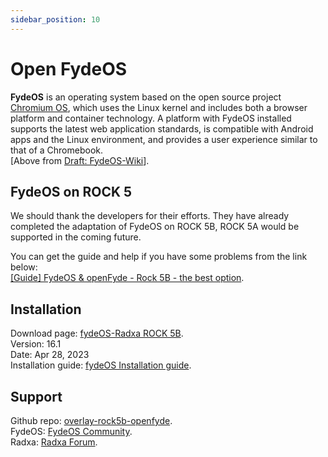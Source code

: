 ```yaml
---
sidebar_position: 10
---
```


# Open FydeOS

**FydeOS** is an operating system based on the open source project [Chromium OS](https://en.wikipedia.org/wiki/ChromiumOS),
which uses the Linux kernel and includes both a browser platform and container technology.
A platform with FydeOS installed supports the latest web application standards, is compatible with Android apps and the Linux environment,
and provides a user experience similar to that of a Chromebook.  
[Above from [Draft: FydeOS-Wiki](https://en.wikipedia.org/wiki/Draft:FydeOS)].

## FydeOS on ROCK 5

We should thank the developers for their efforts. They have already completed the adaptation of FydeOS on ROCK 5B,
ROCK 5A would be supported in the coming future.

You can get the guide and help if you have some problems from the link below:  
[\[Guide\] FydeOS & openFyde - Rock 5B - the best option](https://forum.radxa.com/t/guide-fydeos-openfyde-rock-5b-the-best-option/15338).

## Installation

Download page: [fydeOS-Radxa ROCK 5B](https://fydeos.io/download/device/rock5b-fydeos).  
Version: 16.1  
Date: Apr 28, 2023  
Installation guide: [fydeOS Installation guide](https://fydeos.io/docs/knowledge-base/getting-started/fydeos-for-pc).

## Support

Github repo: [overlay-rock5b-openfyde](https://github.com/openFyde/overlay-rock5b-openfyde).  
FydeOS: [FydeOS Community](https://community.fydeos.io/).  
Radxa: [Radxa Forum](https://forum.radxa.com/).
